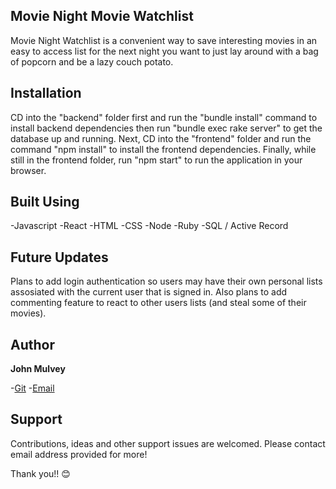 ## Movie Night Movie Watchlist

Movie Night Watchlist is a convenient way to save interesting movies in an easy to access list for the next night you want to just lay around with a bag of popcorn and be a lazy couch potato.

## Installation

CD into the "backend" folder first and run the "bundle install" command to install backend dependencies then run "bundle exec rake server" to get the database up and running. Next, CD into the "frontend" folder and run the command "npm install" to install the frontend dependencies. Finally, while still in the frontend folder, run "npm start" to run the application in your browser.

## Built Using

-Javascript
-React
-HTML
-CSS
-Node
-Ruby
-SQL / Active Record

## Future Updates

Plans to add login authentication so users may have their own personal lists assosiated with the current user that is signed in. Also plans to add commenting feature to react to other users lists (and steal some of their movies).

## Author

**John Mulvey**

-[Git](https://github.com/Jmulvez)
-[Email](johnmulvey48@yahoo.com)

## Support

Contributions, ideas and other support issues are welcomed. Please contact email address provided for more!

Thank you!! 😊
